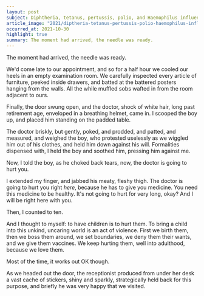 ```yaml
---
layout: post
subject: Diphtheria, tetanus, pertussis, polio, and Haemophilus influenza
article_image: "2021/diptheria-tetanus-pertussis-polio-haemophilus-influenza/files/diptheria-tetanus-pertussis-polio-haemophilus-influenza.png"
occurred_at: 2021-10-30
highlight: true
summary: The moment had arrived, the needle was ready.
---
```


The moment had arrived, the needle was ready.

We'd come late to our appointment, and so for a half hour we cooled our heels in an empty examination room. We carefully inspected every article of furniture, peeked inside drawers, and batted at the battered posters hanging from the walls. All the while muffled sobs wafted in from the room adjacent to ours.

Finally, the door swung open, and the doctor, shock of white hair, long past retirement age, enveloped in a breathing helmet, came in. I scooped the boy up, and placed him standing on the padded table.

The doctor briskly, but gently, poked, and prodded, and patted, and measured, and weighed the boy, who protested uselessly as we wiggled him out of his clothes, and held him down against his will. Formalities dispensed with, I held the boy and soothed him, pressing him against me.

Now, I told the boy, as he choked back tears, now, the doctor is going to hurt you.

I extended my finger, and jabbed his meaty, fleshy thigh. The doctor is going to hurt you right _here_, because he has to give you medicine. You need this medicine to be healthy. It's not going to hurt for very long, okay? And I will be right here with you.

Then, I counted to ten.

And I thought to myself: to have children is to hurt them. To bring a child into this unkind, uncaring world is an act of violence. First we birth them, then we boss them around, we set boundaries, we deny them their wants, and we give them vaccines. We keep hurting them, well into adulthood, because we love them.

Most of the time, it works out OK though.

As we headed out the door, the receptionist produced from under her desk a vast cache of stickers, shiny and sparkly, strategically held back for this purpose, and briefly he was very happy that we visited.
